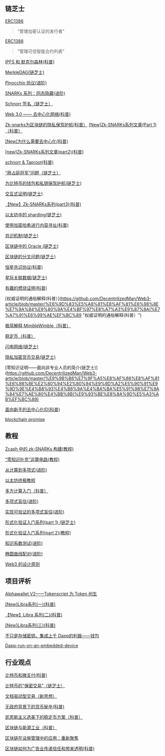 ## 链芝士

[ERC1386](https://github.com/DecentrilizedMan/Web3-article/blob/master/ERC1386 "ERC1386")
> "管理加密认证的发行者"

[ERC1388](https://github.com/DecentrilizedMan/Web3-article/blob/master/ERC1388 "ERC1388")
> "管理可信智能合约列表"

[IPFS 和 默克尔森林(科普)](https://github.com/DecentrilizedMan/Web3-article/blob/master/IPFS%20%E5%92%8C%20%E9%BB%98%E5%85%8B%E5%B0%94%E6%A3%AE%E6%9E%97(%E7%A7%91%E6%99%AE) "IPFS 和 默克尔森林(科普)")

[MerkleDAG(链芝士)](https://github.com/DecentrilizedMan/Web3-article/blob/master/MerkleDAG(%E9%93%BE%E8%8A%9D%E5%A3%AB) "MerkleDAG(链芝士)")

[Pinocchio 协议(进阶)](https://github.com/DecentrilizedMan/Web3-article/blob/master/Pinocchio%20%E5%8D%8F%E8%AE%AE(%E8%BF%9B%E9%98%B6) "Pinocchio 协议(进阶)")

[SNARKs 系列：同态隐藏(进阶)](https://github.com/DecentrilizedMan/Web3-article/blob/master/SNARKs%20%E7%B3%BB%E5%88%97%EF%BC%9A%E5%90%8C%E6%80%81%E9%9A%90%E8%97%8F(%E8%BF%9B%E9%98%B6) "SNARKs 系列：同态隐藏(进阶)")

[Schnorr 签名（链芝士）](https://github.com/DecentrilizedMan/Web3-article/blob/master/Schnorr%20%E7%AD%BE%E5%90%8D%EF%BC%88%E9%93%BE%E8%8A%9D%E5%A3%AB%EF%BC%89 "Schnorr 签名（链芝士）")

[Web 3.0 —— 去中心化网络(科普)](https://github.com/DecentrilizedMan/Web3-article/blob/master/Web%203.0%20%E2%80%94%E2%80%94%20%E5%8E%BB%E4%B8%AD%E5%BF%83%E5%8C%96%E7%BD%91%E7%BB%9C(%E7%A7%91%E6%99%AE) "Web 3.0 —— 去中心化网络(科普)")

[Zk-snarks为区块链的隐私保驾护航(科普）](https://github.com/DecentrilizedMan/Web3-article/blob/master/Zk-snarks%E4%B8%BA%E5%8C%BA%E5%9D%97%E9%93%BE%E7%9A%84%E9%9A%90%E7%A7%81%E4%BF%9D%E9%A9%BE%E6%8A%A4%E8%88%AA(%E7%A7%91%E6%99%AE) "Zk-snarks为区块链的隐私保驾护航(科普)")
[[New]Zk-SNARKs系列文章(Part 1)（科普）](https://github.com/DecentrilizedMan/Web3-article/blob/master/%5BNew%5DZk-SNARKs%E7%B3%BB%E5%88%97%E6%96%87%E7%AB%A0(Part%201)(%E7%A7%91%E6%99%AE) "[New]Zk-SNARKs系列文章(Part 1)(科普)")

[[New]为什么需要去中心化(科普)](https://github.com/DecentrilizedMan/Web3-article/blob/master/%5BNew%5D%E4%B8%BA%E4%BB%80%E4%B9%88%E9%9C%80%E8%A6%81%E5%8E%BB%E4%B8%AD%E5%BF%83%E5%8C%96(%E7%A7%91%E6%99%AE) "[New]为什么需要去中心化(科普)")

[[new]Zk-SNARKs系列文章(part2)(科普)](https://github.com/DecentrilizedMan/Web3-article/blob/master/%5Bnew%5DZk-SNARKs%E7%B3%BB%E5%88%97%E6%96%87%E7%AB%A0(part2)(%E7%A7%91%E6%99%AE) "[new]Zk-SNARKs系列文章(part2)(科普)")

[schnorr & Taproot(科普)](https://github.com/DecentrilizedMan/Web3-article/blob/master/schnorr%20%26%20Taproot(%E7%A7%91%E6%99%AE) "schnorr & Taproot(科普)")

[“拜占庭将军”问题（链芝士）](https://github.com/DecentrilizedMan/Web3-article/blob/master/%E2%80%9C%E6%8B%9C%E5%8D%A0%E5%BA%AD%E5%B0%86%E5%86%9B%E2%80%9D%E9%97%AE%E9%A2%98%EF%BC%88%E9%93%BE%E8%8A%9D%E5%A3%AB%EF%BC%89 "“拜占庭将军”问题（链芝士）")

[为比特币的钱包和私钥保驾护航(链芝士)](https://github.com/DecentrilizedMan/Web3-article/blob/master/%E4%B8%BA%E6%AF%94%E7%89%B9%E5%B8%81%E7%9A%84%E9%92%B1%E5%8C%85%E5%92%8C%E7%A7%81%E9%92%A5%E4%BF%9D%E9%A9%BE%E6%8A%A4%E8%88%AA(%E9%93%BE%E8%8A%9D%E5%A3%AB) "为比特币的钱包和私钥保驾护航(链芝士)")

[交互式证明(链芝士)](https://github.com/DecentrilizedMan/Web3-article/blob/master/%E4%BA%A4%E4%BA%92%E5%BC%8F%E8%AF%81%E6%98%8E(%E9%93%BE%E8%8A%9D%E5%A3%AB) "交互式证明(链芝士)")

[【New】Zk-SNARKs系列(part3)(科普)](https://github.com/DecentrilizedMan/Web3-article/blob/master/%E3%80%90New%E3%80%91Zk-SNARKs%E7%B3%BB%E5%88%97(part3)(%E7%A7%91%E6%99%AE) "【New】Zk-SNARKs系列(part3)(科普)")

[以太坊中的 sharding(链芝士)](https://github.com/DecentrilizedMan/Web3-article/blob/master/%E4%BB%A5%E5%A4%AA%E5%9D%8A%E4%B8%AD%E7%9A%84%20sharding(%E9%93%BE%E8%8A%9D%E5%A3%AB) "以太坊中的 sharding(链芝士)")

[使用加密哈希进行内容寻址(科普)](https://github.com/DecentrilizedMan/Web3-article/blob/master/%E4%BD%BF%E7%94%A8%E5%8A%A0%E5%AF%86%E5%93%88%E5%B8%8C%E8%BF%9B%E8%A1%8C%E5%86%85%E5%AE%B9%E5%AF%BB%E5%9D%80(%E7%A7%91%E6%99%AE) "使用加密哈希进行内容寻址(科普)")

[共识机制(链芝士)](https://github.com/DecentrilizedMan/Web3-article/blob/master/%E5%85%B1%E8%AF%86%E6%9C%BA%E5%88%B6(%E9%93%BE%E8%8A%9D%E5%A3%AB) "共识机制(链芝士)")


[区块链中的 Oracle (链芝士)](https://github.com/DecentrilizedMan/Web3-article/blob/master/%E5%8C%BA%E5%9D%97%E9%93%BE%E4%B8%AD%E7%9A%84%20Oracle%20(%E9%93%BE%E8%8A%9D%E5%A3%AB) "区块链中的 Oracle (链芝士)")


[区块链的分叉问题(链芝士)](https://github.com/DecentrilizedMan/Web3-article/blob/master/%E5%8C%BA%E5%9D%97%E9%93%BE%E7%9A%84%E5%88%86%E5%8F%89%E9%97%AE%E9%A2%98(%E9%93%BE%E8%8A%9D%E5%A3%AB) "区块链的分叉问题(链芝士)")

[恒星共识协议(科普)](https://github.com/DecentrilizedMan/Web3-article/blob/master/%E6%81%92%E6%98%9F%E5%85%B1%E8%AF%86%E5%8D%8F%E8%AE%AE(%E7%A7%91%E6%99%AE) "恒星共识协议(科普)")

[星际关联数据(链芝士)](https://github.com/DecentrilizedMan/Web3-article/blob/master/%E6%98%9F%E9%99%85%E5%85%B3%E8%81%94%E6%95%B0%E6%8D%AE(%E9%93%BE%E8%8A%9D%E5%A3%AB) "星际关联数据(链芝士)")

[有趣的燃烧证明(科普)](https://github.com/DecentrilizedMan/Web3-article/blob/master/%E6%9C%89%E8%B6%A3%E7%9A%84%E7%87%83%E7%83%A7%E8%AF%81%E6%98%8E(%E7%A7%91%E6%99%AE) "有趣的燃烧证明(科普)")

[权威证明的通俗解释(科普）](https://github.com/DecentrilizedMan/Web3-article/blob/master/%E6%9D%83%E5%A8%81%E8%AF%81%E6%98%8E%E7%9A%84%E9%80%9A%E4%BF%97%E8%A7%A3%E9%87%8A(%E7%A7%91%E6%99%AE%EF%BC%89 "权威证明的通俗解释(科普）")

[极简解释 MimbleWimble（科普）](https://github.com/DecentrilizedMan/Web3-article/blob/master/%E6%9E%81%E7%AE%80%E8%A7%A3%E9%87%8A%20MimbleWimble%EF%BC%88%E7%A7%91%E6%99%AE%EF%BC%89 "极简解释 MimbleWimble（科普）")

[稳定币（科普）](https://github.com/DecentrilizedMan/Web3-article/blob/master/%E7%A8%B3%E5%AE%9A%E5%B8%81%EF%BC%88%E7%A7%91%E6%99%AE%EF%BC%89 "稳定币（科普）")

[闪电网络(链芝士)](https://github.com/DecentrilizedMan/Web3-article/blob/master/%E9%97%AA%E7%94%B5%E7%BD%91%E7%BB%9C(%E9%93%BE%E8%8A%9D%E5%A3%AB) "闪电网络(链芝士)")

[隐私加密货币交易(链芝士)](https://github.com/DecentrilizedMan/Web3-article/blob/master/%E9%9A%90%E7%A7%81%E5%8A%A0%E5%AF%86%E8%B4%A7%E5%B8%81%E4%BA%A4%E6%98%93(%E9%93%BE%E8%8A%9D%E5%A3%AB) "隐私加密货币交易(链芝士)")

[零知识证明——面向非专业人员的简介(链芝士)](https://github.com/DecentrilizedMan/Web3-article/blob/master/%E9%9B%B6%E7%9F%A5%E8%AF%86%E8%AF%81%E6%98%8E%E2%80%94%E2%80%94%E9%9D%A2%E5%90%91%E9%9D%9E%E4%B8%93%E4%B8%9A%E4%BA%BA%E5%91%98%E7%9A%84%E7%AE%80%E4%BB%8B(%E9%93%BE%E8%8A%9D%E5%A3%AB%EF%BC%89)

[面向新手的去中心化ID(科普)](https://github.com/DecentrilizedMan/Web3-article/blob/master/%E9%9D%A2%E5%90%91%E6%96%B0%E6%89%8B%E7%9A%84%E5%8E%BB%E4%B8%AD%E5%BF%83%E5%8C%96ID(%E7%A7%91%E6%99%AE) "面向新手的去中心化ID(科普)")

[blockchain promise](https://github.com/DecentrilizedMan/Web3-article/blob/master/blockchain%20promise "blockchain promise")

## 教程

[Zcash 中的 zk-SNARKs 构建(教程)](https://github.com/DecentrilizedMan/Web3-article/blob/master/Zcash%20%E4%B8%AD%E7%9A%84%20zk-SNARKs%20%E6%9E%84%E5%BB%BA(%E6%95%99%E7%A8%8B) "Zcash 中的 zk-SNARKs 构建(教程)")

[“零知识扑克”运算电路(教程)](https://github.com/DecentrilizedMan/Web3-article/blob/master/%E2%80%9C%E9%9B%B6%E7%9F%A5%E8%AF%86%E6%89%91%E5%85%8B%E2%80%9D%E8%BF%90%E7%AE%97%E7%94%B5%E8%B7%AF(%E6%95%99%E7%A8%8B) "“零知识扑克”运算电路(教程)")

[从计算到多项式(进阶)](https://github.com/DecentrilizedMan/Web3-article/blob/master/%E4%BB%8E%E8%AE%A1%E7%AE%97%E5%88%B0%E5%A4%9A%E9%A1%B9%E5%BC%8F(%E8%BF%9B%E9%98%B6) "从计算到多项式(进阶)")

[以太坊终极教程](https://github.com/DecentrilizedMan/Web3-article/blob/master/%E4%BB%A5%E5%A4%AA%E5%9D%8A%E7%BB%88%E6%9E%81%E6%95%99%E7%A8%8B "以太坊终极教程")

[多方计算入门（科普）](https://github.com/DecentrilizedMan/Web3-article/blob/master/%E5%A4%9A%E6%96%B9%E8%AE%A1%E7%AE%97%E5%85%A5%E9%97%A8%EF%BC%88%E7%A7%91%E6%99%AE%EF%BC%89 "多方计算入门（科普）")

[多项式盲估(进阶)](https://github.com/DecentrilizedMan/Web3-article/blob/master/%E5%A4%9A%E9%A1%B9%E5%BC%8F%E7%9B%B2%E4%BC%B0(%E8%BF%9B%E9%98%B6) "多项式盲估(进阶)")

[实现可验证的多项式盲估(进阶)](https://github.com/DecentrilizedMan/Web3-article/blob/master/%E5%AE%9E%E7%8E%B0%E5%8F%AF%E9%AA%8C%E8%AF%81%E7%9A%84%E5%A4%9A%E9%A1%B9%E5%BC%8F%E7%9B%B2%E4%BC%B0(%E8%BF%9B%E9%98%B6) "实现可验证的多项式盲估(进阶)")

[形式化验证入门系列(part 1) (链芝士)](https://github.com/DecentrilizedMan/Web3-article/blob/master/%E5%BD%A2%E5%BC%8F%E5%8C%96%E9%AA%8C%E8%AF%81%E5%85%A5%E9%97%A8%E7%B3%BB%E5%88%97(part%201)%20(%E9%93%BE%E8%8A%9D%E5%A3%AB) "形式化验证入门系列(part 1) (链芝士)")

[形式化验证入门系列(part 2)(教程)](https://github.com/DecentrilizedMan/Web3-article/blob/master/%E5%BD%A2%E5%BC%8F%E5%8C%96%E9%AA%8C%E8%AF%81%E5%85%A5%E9%97%A8%E7%B3%BB%E5%88%97(part%202)(%E6%95%99%E7%A8%8B) "形式化验证入门系列(part 2)(教程)")

[知识系数测试(进阶)](https://github.com/DecentrilizedMan/Web3-article/blob/master/%E7%9F%A5%E8%AF%86%E7%B3%BB%E6%95%B0%E6%B5%8B%E8%AF%95(%E8%BF%9B%E9%98%B6) "知识系数测试(进阶)")

[椭圆曲线配对(进阶)](https://github.com/DecentrilizedMan/Web3-article/blob/master/%E6%A4%AD%E5%9C%86%E6%9B%B2%E7%BA%BF%E9%85%8D%E5%AF%B9(%E8%BF%9B%E9%98%B6) "椭圆曲线配对(进阶)")

[Web3 的设计原则](https://github.com/DecentrilizedMan/Web3-article/blob/master/Web3%20%E7%9A%84%E8%AE%BE%E8%AE%A1%E5%8E%9F%E5%88%99 "Web3 的设计原则")

## 项目评析
[Alphawallet V2——Tokenscript 为 Token 创生](https://github.com/DecentrilizedMan/Web3-article/blob/master/Alphawallet%20V2%E2%80%94%E2%80%94Tokenscript%20%E4%B8%BA%20Token%20%E5%88%9B%E7%94%9F)

[[New]Libra系列(一)(科普)](https://github.com/DecentrilizedMan/Web3-article/blob/master/%5BNew%5DLibra%E7%B3%BB%E5%88%97(%E4%B8%80)(%E7%A7%91%E6%99%AE) "[New]Libra系列(一)(科普)")

[【New】Libra 系列(二)(科普)](https://github.com/DecentrilizedMan/Web3-article/blob/master/%E3%80%90New%E3%80%91Libra%20%E7%B3%BB%E5%88%97(%E4%BA%8C)(%E7%A7%91%E6%99%AE) "【New】Libra 系列(二)(科普)")

[[New]Libra系列(三)(科普)](https://github.com/DecentrilizedMan/Web3-article/blob/master/%5BNew%5DLibra%E7%B3%BB%E5%88%97(%E4%B8%89)(%E7%A7%91%E6%99%AE) "[New]Libra系列(三)(科普)")

[不只是存储密钥，集成上千 Dapp的利器——钱包](https://github.com/DecentrilizedMan/Web3-article/blob/master/%E4%B8%8D%E5%8F%AA%E6%98%AF%E5%AD%98%E5%82%A8%E5%AF%86%E9%92%A5%EF%BC%8C%E9%9B%86%E6%88%90%E4%B8%8A%E5%8D%83%20Dapp%20%E7%9A%84%E5%88%A9%E5%99%A8%E2%80%94%E2%80%94%E9%92%B1%E5%8C%85 "不只是存储密钥，集成上千 Dapp 的利器——钱包")

[Dapp-run-on-an-embedded-device](https://github.com/DecentrilizedMan/Web3-article/blob/master/Dapp-run-on-an-embedded-device)

## 行业观点
[比特币和微支付(科普)](https://github.com/DecentrilizedMan/Web3-article/blob/master/%E6%AF%94%E7%89%B9%E5%B8%81%E5%92%8C%E5%BE%AE%E6%94%AF%E4%BB%98(%E7%A7%91%E6%99%AE) "比特币和微支付(科普)")

[比特币的“保密交易”（链芝士）](https://github.com/DecentrilizedMan/Web3-article/blob/master/%E6%AF%94%E7%89%B9%E5%B8%81%E7%9A%84%E2%80%9C%E4%BF%9D%E5%AF%86%E4%BA%A4%E6%98%93%E2%80%9D%EF%BC%88%E9%93%BE%E8%8A%9D%E5%A3%AB%EF%BC%89 "比特币的“保密交易”（链芝士）")

[文档驱动型交易（新思想）](https://github.com/DecentrilizedMan/Web3-article/blob/master/%E6%96%87%E6%A1%A3%E9%A9%B1%E5%8A%A8%E5%9E%8B%E4%BA%A4%E6%98%93%EF%BC%88%E6%96%B0%E6%80%9D%E6%83%B3%EF%BC%89 "文档驱动型交易（新思想）")

[无政府背景下的货币秘辛(科普)](https://github.com/DecentrilizedMan/Web3-article/blob/master/%E6%97%A0%E6%94%BF%E5%BA%9C%E8%83%8C%E6%99%AF%E4%B8%8B%E7%9A%84%E8%B4%A7%E5%B8%81%E7%A7%98%E8%BE%9B(%E7%A7%91%E6%99%AE) "无政府背景下的货币秘辛(科普)")

[凯恩斯主义选美下的稳定币方案（科普）](https://github.com/DecentrilizedMan/Web3-article/blob/master/%E5%87%AF%E6%81%A9%E6%96%AF%E4%B8%BB%E4%B9%89%E9%80%89%E7%BE%8E%E4%B8%8B%E7%9A%84%E7%A8%B3%E5%AE%9A%E5%B8%81%E6%96%B9%E6%A1%88%EF%BC%88%E7%A7%91%E6%99%AE%EF%BC%89 "凯恩斯主义选美下的稳定币方案（科普）")

[区块链与能源工业（科普）](https://github.com/DecentrilizedMan/Web3-article/blob/master/%E5%8C%BA%E5%9D%97%E9%93%BE%E4%B8%8E%E8%83%BD%E6%BA%90%E5%B7%A5%E4%B8%9A%EF%BC%88%E7%A7%91%E6%99%AE%EF%BC%89 "区块链与能源工业（科普）")

[区块链在设施管理中的应用：重新聚焦](https://github.com/DecentrilizedMan/Web3-article/blob/master/%E5%8C%BA%E5%9D%97%E9%93%BE%E5%9C%A8%E8%AE%BE%E6%96%BD%E7%AE%A1%E7%90%86%E4%B8%AD%E7%9A%84%E5%BA%94%E7%94%A8%EF%BC%9A%E9%87%8D%E6%96%B0%E8%81%9A%E7%84%A6%E5%8A%9E%E5%85%AC%E5%AE%A4%E4%BD%93%E9%AA%8C(%E7%A7%91%E6%99%AE) "区块链在设施管理中的应用：重新聚焦办公室体验(科普)")

[区块链如何为广告业传递信任和带来透明(科普)](https://github.com/DecentrilizedMan/Web3-article/blob/master/%E5%8C%BA%E5%9D%97%E9%93%BE%E5%A6%82%E4%BD%95%E4%B8%BA%E5%B9%BF%E5%91%8A%E4%B8%9A%E4%BC%A0%E9%80%92%E4%BF%A1%E4%BB%BB%E5%92%8C%E5%B8%A6%E6%9D%A5%E9%80%8F%E6%98%8E(%E7%A7%91%E6%99%AE) "区块链如何为广告业传递信任和带来透明(科普)")



